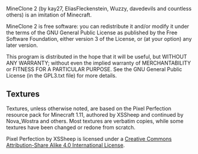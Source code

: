 MineClone 2 (by kay27, EliasFleckenstein, Wuzzy, davedevils and countless others)
is an imitation of Minecraft.

MineClone 2 is free software: you can redistribute it and/or modify
it under the terms of the GNU General Public License as published by
the Free Software Foundation, either version 3 of the License, or
(at your option) any later version.

This program is distributed in the hope that it will be useful,
but WITHOUT ANY WARRANTY; without even the implied warranty of
MERCHANTABILITY or FITNESS FOR A PARTICULAR PURPOSE. See the
GNU General Public License (in the GPL3.txt file) for more
details.


## Textures

Textures, unless otherwise noted, are based on the Pixel
Perfection resource pack for Minecraft 1.11, authored by
XSSheep and continued by Nova_Wostra and others. Most
textures are verbatim copies, while some textures have been
changed or redone from scratch.

Pixel Perfection by XSSheep is licensed under a [Creative
Commons Attribution-Share Alike 4.0 International License][1].

[1]: http://creativecommons.org/licenses/by-sa/4.0/